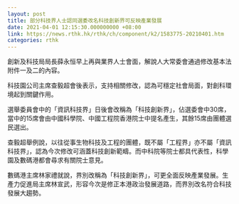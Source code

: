 ```yaml
---
layout: post
title: 部分科技界人士認同選委改名科技創新界可反映產業發展
date: 2021-04-01 12:15:30.000000000 +08:00
link: https://news.rthk.hk/rthk/ch/component/k2/1583775-20210401.htm
categories: rthk
---
```


創新及科技局局長薛永恒早上再與業界人士會面，解說人大常委會通過修改基本法附件一及二的內容。

科技園公司主席查毅超會後表示，支持相關修改，認為可穩定社會局面，對創科環境起到關鍵作用。

選舉委員會中的「資訊科技界」日後會改稱為「科技創新界」，佔選委會中30席，當中的15席會由中國科學院、中國工程院香港院士中提名產生，其餘15席由團體選民選出。 

查毅超舉例說，以往從事生物科技及工程的團體，既不屬「工程界」亦不屬「資訊科技界」，認為今次修改可涵蓋科技創新範疇。而中科院等院士都具代表性，科學園及數碼港都會尋求有關院士意見。

數碼港主席林家禮就說，界別改稱為「科技創新界」，可更全面反映產業發展。生產力促進局主席林宣武，形容今次是修正本港政治發展道路，而界別改名符合科技發展大趨勢。
